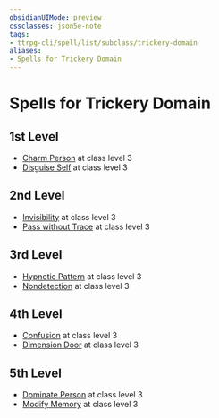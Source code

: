```yaml
---
obsidianUIMode: preview
cssclasses: json5e-note
tags:
- ttrpg-cli/spell/list/subclass/trickery-domain
aliases:
- Spells for Trickery Domain
---
```

# Spells for Trickery Domain

## 1st Level

- [Charm Person](/3-Mechanics/CLI/spells/charm-person-xphb.md "XPHB") at class level 3
- [Disguise Self](/3-Mechanics/CLI/spells/disguise-self-xphb.md "XPHB") at class level 3

## 2nd Level

- [Invisibility](/3-Mechanics/CLI/spells/invisibility-xphb.md "XPHB") at class level 3
- [Pass without Trace](/3-Mechanics/CLI/spells/pass-without-trace-xphb.md "XPHB") at class level 3

## 3rd Level

- [Hypnotic Pattern](/3-Mechanics/CLI/spells/hypnotic-pattern-xphb.md "XPHB") at class level 3
- [Nondetection](/3-Mechanics/CLI/spells/nondetection-xphb.md "XPHB") at class level 3

## 4th Level

- [Confusion](/3-Mechanics/CLI/spells/confusion-xphb.md "XPHB") at class level 3
- [Dimension Door](/3-Mechanics/CLI/spells/dimension-door-xphb.md "XPHB") at class level 3

## 5th Level

- [Dominate Person](/3-Mechanics/CLI/spells/dominate-person-xphb.md "XPHB") at class level 3
- [Modify Memory](/3-Mechanics/CLI/spells/modify-memory-xphb.md "XPHB") at class level 3